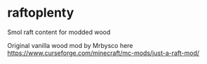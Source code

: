 # raftoplenty
Smol raft content for modded wood

Original vanilla wood mod by Mrbysco here https://www.curseforge.com/minecraft/mc-mods/just-a-raft-mod/

